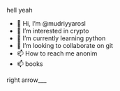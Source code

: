 hell yeah
- 👋 Hi, I’m @mudriyyarosl
- 👀 I’m interested in crypto
- 🌱 I’m currently learning python
- 💞️ I’m looking to collaborate on git
- 📫 How to reach me anonim
- 📫 books
<!---
mudriyyarosl/mudriyyarosl is a ✨ special ✨ repository because its `README.md` (this file) appears on your GitHub profile.
You can click the Preview link to take a look at your changes.
---> right arrow___

